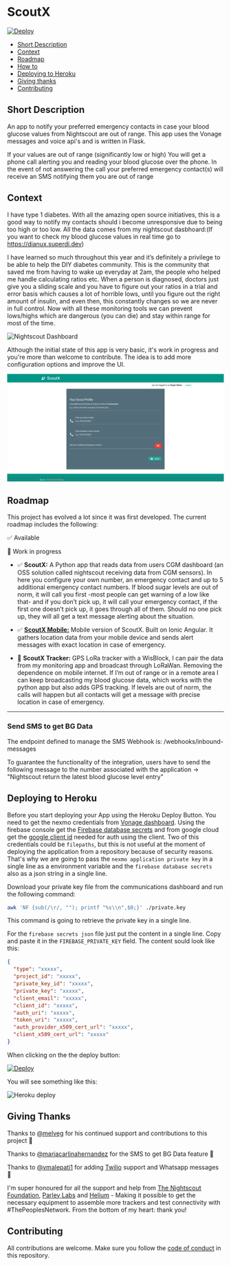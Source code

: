 # ScoutX

[![Deploy](https://www.herokucdn.com/deploy/button.svg)](https://heroku.com/deploy?template=https://github.com/alphacentauri82/scout)

- [Short Description](#short-description)
- [Context](#context)
- [Roadmap](#roadmap)
- [How to](#how-to-build-this-app)
- [Deploying to Heroku](#deploying-to-heroku)
- [Giving thanks](#giving-thanks)
- [Contributing](#contributing)


## Short Description
An app to notify your preferred emergency contacts in case your blood glucose values from Nightscout are  out of range.
This app uses the Vonage messages and voice api's and is written in Flask.

If your values are out of range (significantly low or high) You will get a phone call alerting you and reading your blood glucose over the phone. In the event of not answering the call your preferred emergency contact(s) will receive an SMS notifying them you are out of range

## Context

I have type 1 diabetes. With all the amazing open source initiatives, this is a good way to notify my contacts should i become unresponsive due to being too high or too low. All the data comes from my nightscout dasbhoard:(If you want to check my blood glucose values in real time go to https://dianux.superdi.dev)

I have learned so much throughout this year and it’s definitely a privilege to be able to help the DIY diabetes community. This is the community that saved me from having to wake up everyday at 2am, the people who helped me handle calculating ratios etc.
When a person is diagnosed, doctors just give you a sliding scale and you have to figure out your ratios in a trial and error basis which causes a lot of horrible lows, until you figure out the right amount of insulin, and even then, this constantly changes so we are never in full control. Now with all these monitoring tools we can prevent lows/highs which are dangerous (you can die) and stay within range for most of the time.

![Nightscout Dashboard](nightscout.png)


Although the initial state of this app is very basic, it's work in progress and you're more than welcome to contribute. The idea is to add more configuration options and improve the UI.

![Scout Dashboard](dashboard.png)

## Roadmap

This project has evolved a lot since it was first developed. The current roadmap includes the following: 

✅ Available

🚧 Work in progress

- ✅ **ScoutX:** A Python app that reads data from users CGM dashboard (an OSS solution called nightscout receiving data from CGM sensors). In here you configure your own number, an emergency contact and up to 5 additional emergency contact numbers. If blood sugar levels are out of norm, it will call you first -most people can get warning of a low like that- and if you don’t pick up, it will call your emergency contact, if the first one doesn’t pick up, it goes through all of them. Should no one pick up, they will all get a text message alerting about the situation.

- ✅ [**ScoutX Mobile:**](https://github.com/alphacentauri82/scoutx-mobile) Mobile version of ScoutX. Built on Ionic Angular. It gathers location data from your mobile device and sends alert messages with exact location in case of emergency.

- 🚧  **ScoutX Tracker:** GPS LoRa tracker with a WisBlock, I can pair the data from my monitoring app and broadcast through LoRaWan. Removing the dependence on mobile internet. If I’m out of range or in a remote area I can keep broadcasting my blood glucose data, which works with the python app but also adds GPS tracking. If levels are out of norm, the calls will happen but all contacts will get a message with precise location in case of emergency.


----------
### Send SMS to get BG Data 

The endpoint defined to manage the SMS Webhook is: /webhooks/inbound-messages

To guarantee the functionality of the integration, users have to send the following message to the number associated with the application -> "Nightscout return the latest blood glucose level entry"

## Deploying to Heroku

Before you start deploying your App using the Heroku Deploy Button. You need to get the nexmo credentials from [Vonage dashboard](https://dashboard.nexmo.com/). Using the firebase console get the [Firebase database secrets](https://firebase.google.com/) and from google cloud get the [google client id](https://console.cloud.google.com/apis/credentials) needed for auth using the client. Two of this credentials could be `filepaths`, but this is not useful at the moment of deploying the application from a repository because of security reasons. That's why we are going to pass the `nexmo application private key` in a single line as a environment variable and the `firebase database secrets` also as a json string in a single line.

Download your private key file from the communications dashboard and run the following command:

```bash
awk 'NF {sub(/\r/, ""); printf "%s\\n",$0;}' ./private.key
```

This command is going to retrieve the private key in a single line.

For the `firebase secrets json` file just put the content in a single line. Copy and paste it in the `FIREBASE_PRIVATE_KEY` field. The content sould look like this:

```json
{
  "type": "xxxxx",
  "project_id": "xxxxx",
  "private_key_id": "xxxxx",
  "private_key": "xxxxx",
  "client_email": "xxxxx",
  "client_id": "xxxxx",
  "auth_uri": "xxxxx",
  "token_uri": "xxxxx",
  "auth_provider_x509_cert_url": "xxxxx",
  "client_x509_cert_url": "xxxxx"
}
```

When clicking on the the deploy button:

[![Deploy](https://www.herokucdn.com/deploy/button.svg)](https://heroku.com/deploy?template=https://github.com/alphacentauri82/scoutx)

You will see something like this:

![Heroku deploy](HerokuDeployButton.PNG)

## Giving Thanks

Thanks to [@melveg](https://github.com/melveg) for his continued support and contributions to this project 💜 

Thanks to [@mariacarlinahernandez](https://github.com/mariacarlinahernandez) for the SMS to get BG Data feature 💜

Thanks to [@vmalepati1](https://github.com/vmalepati1) for adding [Twilio](https://twilio.com) support and Whatsapp messages 💜

I'm super honoured for all the support and help from [The Nightscout Foundation](https://www.nightscoutfoundation.org/), [Parley Labs](https://parleylabs.com/) and [Helium](https://helium.com) - Making it possible to get the necessary equipment to assemble more trackers and test connectivity with #ThePeoplesNetwork. From the bottom of my heart: thank you!

## Contributing

All contributions are welcome. Make sure you follow the [code of conduct](CODE_OF_CONDUCT.MD) in this repository. 
